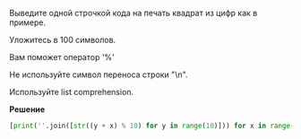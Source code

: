 
Выведите одной строчкой кода на печать квадрат из цифр как в примере. 

Уложитесь в 100 символов.

Вам поможет оператор '%'

Не используйте символ переноса строки "\n".

Используйте list comprehension.

**Решение**

```python
[print(''.join([str((y + x) % 10) for y in range(10)])) for x in range(10)]
```

